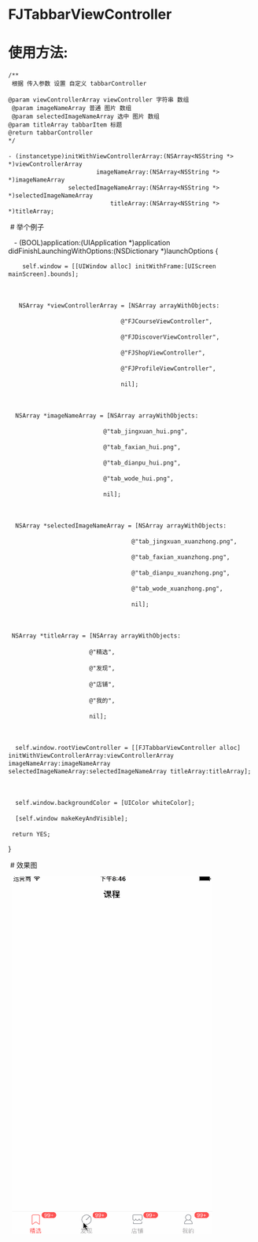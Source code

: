 # FJTabbarViewController

# 使用方法:

    /**
     根据 传入参数 设置 自定义 tabbarController
 
    @param viewControllerArray viewController 字符串 数组
     @param imageNameArray 普通 图片 数组
     @param selectedImageNameArray 选中 图片 数组
    @param titleArray tabbarItem 标题
    @return tabbarController
    */
 
    - (instancetype)initWithViewControllerArray:(NSArray<NSString *> *)viewControllerArray
                             imageNameArray:(NSArray<NSString *> *)imageNameArray
                     selectedImageNameArray:(NSArray<NSString *> *)selectedImageNameArray
                                 titleArray:(NSArray<NSString *> *)titleArray;
                                 
  # 举个例子
  
       - (BOOL)application:(UIApplication *)application didFinishLaunchingWithOptions:(NSDictionary *)launchOptions {

    

        self.window = [[UIWindow alloc] initWithFrame:[UIScreen mainScreen].bounds];

    

       NSArray *viewControllerArray = [NSArray arrayWithObjects:

                                    @"FJCourseViewController",

                                    @"FJDiscoverViewController",

                                    @"FJShopViewController",

                                    @"FJProfileViewController",

                                    nil];

    

      NSArray *imageNameArray = [NSArray arrayWithObjects:

                               @"tab_jingxuan_hui.png",

                               @"tab_faxian_hui.png",

                               @"tab_dianpu_hui.png",

                               @"tab_wode_hui.png",

                               nil];

    

      NSArray *selectedImageNameArray = [NSArray arrayWithObjects:

                                       @"tab_jingxuan_xuanzhong.png",

                                       @"tab_faxian_xuanzhong.png",

                                       @"tab_dianpu_xuanzhong.png",

                                       @"tab_wode_xuanzhong.png",

                                       nil];

    

     NSArray *titleArray = [NSArray arrayWithObjects:

                           @"精选",

                           @"发现",

                           @"店铺",

                           @"我的",

                           nil];

    

      self.window.rootViewController = [[FJTabbarViewController alloc] initWithViewControllerArray:viewControllerArray imageNameArray:imageNameArray selectedImageNameArray:selectedImageNameArray titleArray:titleArray];

    

      self.window.backgroundColor = [UIColor whiteColor];

      [self.window makeKeyAndVisible];

     return YES;

  }
  
  
  # 效果图
  
  
  ![FJTabbarController](https://github.com/fangjinfeng/FJTabbarViewController/blob/master/FJTabbarViewControllerDemo/Snapshots/FJTabbarController.gif)
